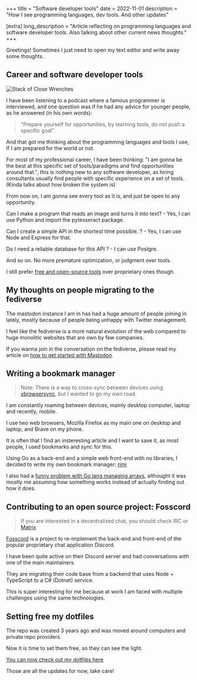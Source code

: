 +++
title = "Software developer tools"
date = 2022-11-01
description = "How I see programming languages, dev tools. And other updates"

[extra]
long_description = "Article reflecting on programming languages and software developer tools. Also talking about other current news thoughts."
+++

Greetings! Sometimes I just need to open my text editor and write away some thoughts.

## Career and software developer tools

![Stack of Close Wrenches](/images/blog/20221101-dev-tools/pexels-pixabay-416412.jpg)

I have been listening to a podcast where a famous programmer is interviewed, and one question was if he had any advice for younger people, as he answered (in his own words):
> "Prepare yourself for opportunities, by learning tools, do not push a specific goal".

And that got me thinking about the programming languages and tools I use, If I am prepared for the world or not.

For most of my professional career, I have been thinking: "I am gonna be the best at this specific set of tools/paradigms and find opportunities around that.", this is nothing new to any software developer, as hiring consultants usually find people with specific experience on a set of tools.
(Kinda talks about how broken the system is)

From now on, I am gonna see every tool as it is, and just be open to any opportunity.

Can I make a program that reads an image and turns it into text? - Yes, I can use Python and import the pytesseract package.

Can I create a simple API in the shortest time possible. ? - Yes, I can use Node and Express for that.

Do I need a reliable database for this API ? - I can use Postgre.

And so on. No more premature optimization, or judgment over tools.

I still prefer [free and open-source tools](https://en.wikipedia.org/wiki/Free_and_open-source_software) over proprietary ones though.

## My thoughts on people migrating to the fediverse

The mastodon instance I am in has had a huge amount of people joining in lately, mostly because of people being unhappy with Twitter management.

I feel like the fediverse is a more natural evolution of the web compared to huge monolitic websites that are own by few companies.

If you wanna join in the conversation on the fediverse, please read my article on [how to get started with Mastodon](/blog/20221020-mastodon/).

## Writing a bookmark manager

> Note: There is a way to cross-sync between devices using [xbrowsersync](https://www.xbrowsersync.org/), but I wanted to go my own road.

I am constantly roaming between devices, mainly desktop computer, laptop and recently, mobile.

I use two web browsers, Mozilla Firefox as my main one on desktop and laptop, and Brave on my phone.

It is often that I find an insteresting article and I want to save it, as most people, I used bookmarks and sync for this.

Using Go as a back-end and a simple web front-end with no libraries, I decided to write my own bookmark manager: [rimi](https://github.com/lucrnz/rimi)

I also had a [funny problem with Go lang managing arrays](https://mas.to/@lucie/109259664202356539), althought it was mostly me assuming how something works instead of actually finding out how it does.

## Contributing to an open source project: Fosscord

> If you are interested in a decentralized chat, you should check IRC or [Matrix](https://matrix.org/)

[Fosscord](https://fosscord.com/) is a project to re-implement the back-end and front-end of the popular proprietary chat application Discord.

I have been quite active on their Discord server and had conversations with one of the main maintainers.

They are migrating their code base from a backend that uses Node + TypeScript to a C# (Dotnet) service.

This is super interesting for me because at work I am faced with multiple challenges using the same technologies.

## Setting free my dotfiles

The repo was created 3 years ago and was moved around computers and private repo providers.

Now it is time to set them free, so they can see the light.

[You can now check out my dotfiles here](https://github.com/lucrnz/conf_files)

Those are all the updates for now, take care!
